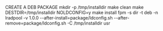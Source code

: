  CREATE A DEB PACKAGE
    mkdir -p /tmp/installdir
    make clean
    make
    DESTDIR=/tmp/installdir NOLDCONFIG=y make install
    fpm -s dir -t deb -n lradpool -v 1.0.0 --after-install=package/ldconfig.sh --after-remove=package/ldconfig.sh -C /tmp/installdir usr
